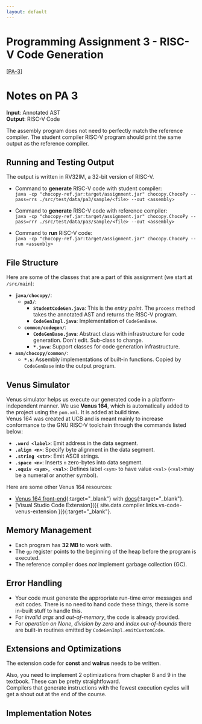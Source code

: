 ```yaml
---
layout: default
---
```


# Programming Assignment 3 - RISC-V Code Generation
\[[PA-3]({{site.data.compiler.pa3.pdf}})\]

# Notes on PA 3

**Input**:      Annotated AST  
**Output**:     RISC-V Code  

The assembly program does not need to perfectly match the reference compiler. The student compiler RISC-V program should print the same output as the reference compiler.

## Running and Testing Output

The output is written in RV32IM, a 32-bit version of RISC-V.

- Command to **generate** RISC-V code with student compiler:  
`java -cp "chocopy-ref.jar:target/assignment.jar" chocopy.ChocoPy --pass=rrs ./src/test/data/pa3/sample/<file> --out <assembly>`

- Command to **generate** RISC-V code with reference compiler:  
`java -cp "chocopy-ref.jar:target/assignment.jar" chocopy.ChocoPy --pass=rrr ./src/test/data/pa3/sample/<file> --out <assembly>`

- Command to **run** RISC-V code:  
`java -cp "chocopy-ref.jar:target/assignment.jar" chocopy.ChocoPy --run <assembly>`

## File Structure

Here are some of the classes that are a part of this assignment (we start at `/src/main`):

- **`java/chocopy/`**:
    - **`pa3/`**:
        - **`StudentCodeGen.java`**: This is the _entry point_. The `process` method takes the annotated AST and returns the RISC-V program.
        - **`CodeGenImpl.java`**: Implementation of `CodeGenBase`.
    - **`common/codegen/`**:
        - **`CodeGenBase.java`**: Abstract class with infrastructure for code generation. Don't edit. Sub-class to change.
        - **`*.java`**: Support classes for code generation infrastructure.
- **`asm/chocopy/common/`**:
    - **`*.s`**: Assembly implementations of built-in functions. Copied by `CodeGenBase` into the output program.

## Venus Simulator

Venus simulator helps us execute our generated code in a platform-independent manner. We use **Venus 164**, which is automatically added to the project using the `pom.xml`. It is added at build time.  
Venus 164 was created at UCB and is meant mainly to increase conformance to the GNU RISC-V toolchain through the commands listed below:
- **`.word <label>`**: Emit address in the data segment.
- **`.align <n>`**: Specify byte alignment in the data segment.
- **`.string <str>`**: Emit ASCII strings.
- **`.space <n>`**: Inserts `n` zero-bytes into data segment.
- **`.equiv <sym>, <val>`**: Defines label `<sym>` to have value `<val>` (`<val>`may be a numeral or another symbol).  

Here are some other Venus 164 resources:
- [Venus 164 front-end]({{site.data.compiler.links.venus164-front-end}}){:target="_blank"} with [docs]({{site.data.compiler.links.venus164-front-end-docs}}){:target="_blank"}.
- [Visual Studio Code Extension]({{ site.data.compiler.links.vs-code-venus-extension }}){:target="_blank"}.

## Memory Management

- Each program has **32 MB** to work with.
- The `gp` register points to the beginning of the heap before the program is executed.
- The reference compiler does _not_ implement garbage collection (GC).

## Error Handling

- Your code must generate the appropriate run-time error messages and exit codes. There is no need to hand code these things, there is some in-built stuff to handle this.
-  For _invalid args_ and _out-of-memory_, the code is already provided.
- For _operation on None_, _division by zero_ and _index out-of-bounds_ there are built-in routines emitted by `CodeGenImpl.emitCustomCode`.

## Extensions and Optimizations

The extension code for **const** and **walrus** needs to be written.  

Also, you need to implement 2 optimizations from chapter 8 and 9 in the textbook. These can be pretty straightfoward.  
Compilers that generate instructions with the fewest execution cycles will get a shout out at the end of the course.

## Implementation Notes


